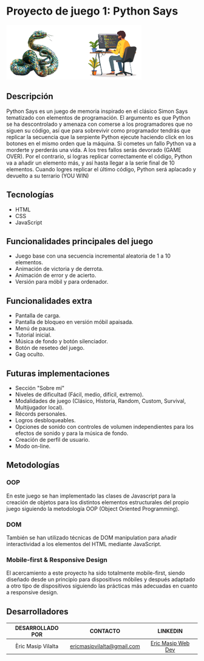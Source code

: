 # Proyecto de juego 1: Python Says

![Python y el programador](./public/images/python-and-programmer.png)
## Descripción

Python Says es un juego de memoria inspirado en el clásico Simon Says tematizado con elementos de programación. El argumento es que Python se ha descontrolado y amenaza con comerse a los programadores que no siguen su código, así que para sobrevivir como programador tendrás que replicar la secuencia que la serpiente Python ejecute haciendo click en los botones en el mismo orden que la máquina. Si cometes un fallo Python va a morderte y perderás una vida. A los tres fallos serás devorado (GAME OVER). Por el contrario, si logras replicar correctamente el código, Python va a añadir un elemento más, y así hasta llegar a la serie final de 10 elementos. Cuando logres replicar el último código, Python será aplacado y devuelto a su terrario (YOU WIN)

## Tecnologías

- HTML
- CSS
- JavaScript

## Funcionalidades principales del juego

- Juego base con una secuencia incremental aleatoria de 1 a 10 elementos.
- Animación de victoria y de derrota.
- Animación de error y de acierto.
- Versión para móbil y para ordenador.

## Funcionalidades extra

- Pantalla de carga.
- Pantalla de bloqueo en versión móbil apaisada.
- Menú de pausa.
- Tutorial inicial.
- Música de fondo y botón silenciador.
- Botón de reseteo del juego.
- Gag oculto.

## Futuras implementaciones

- Sección "Sobre mí"
- Niveles de dificultad (Fácil, medio, difícil, extremo).
- Modalidades de juego (Clásico, Historia, Random, Custom, Survival, Multijugador local).
- Récords personales.
- Logros desbloqueables.
- Opciones de sonido con controles de volumen independientes para los efectos de sonido y para la música de fondo.
- Creación de perfil de usuario.
- Modo on-line.

## Metodologías

### OOP
En este juego se han implementado las clases de Javascript para la creación de objetos para los distintos elementos estructurales del propio juego siguiendo la metodología OOP (Object Oriented Programming).

### DOM
También se han utilizado técnicas de DOM manipulation para añadir interactividad a los elementos del HTML mediante JavaScript.

### Mobile-first & Responsive Design
El acercamiento a este proyecto ha sido totalmente mobile-first, siendo diseñado desde un principio para dispositivos móbiles y después adaptado a otro tipo de dispositivos siguiendo las prácticas más adecuadas en cuanto a responsive design.

## Desarrolladores

|  DESARROLLADO POR  |          CONTACTO          |                           LINKEDIN                           |
| :----------------: | :------------------------: | :----------------------------------------------------------: |
| Èric Masip Vilalta | ericmasipvilalta@gmail.com | [Eric Masip Web Dev](https://www.linkedin.com/in/eric-masip-web-dev) |
